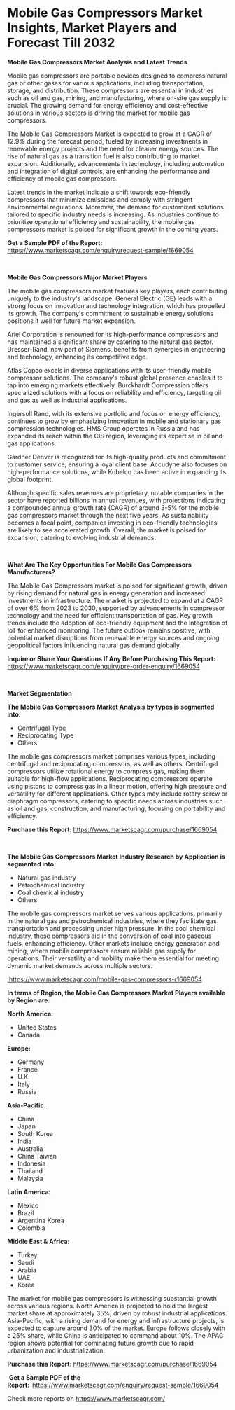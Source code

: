 <p><h1>Mobile Gas Compressors Market Insights, Market Players and Forecast Till 2032</h1></p><p><strong>Mobile Gas Compressors Market Analysis and Latest Trends</strong></p>
<p><p>Mobile gas compressors are portable devices designed to compress natural gas or other gases for various applications, including transportation, storage, and distribution. These compressors are essential in industries such as oil and gas, mining, and manufacturing, where on-site gas supply is crucial. The growing demand for energy efficiency and cost-effective solutions in various sectors is driving the market for mobile gas compressors.</p><p>The Mobile Gas Compressors Market is expected to grow at a CAGR of 12.9% during the forecast period, fueled by increasing investments in renewable energy projects and the need for cleaner energy sources. The rise of natural gas as a transition fuel is also contributing to market expansion. Additionally, advancements in technology, including automation and integration of digital controls, are enhancing the performance and efficiency of mobile gas compressors.</p><p>Latest trends in the market indicate a shift towards eco-friendly compressors that minimize emissions and comply with stringent environmental regulations. Moreover, the demand for customized solutions tailored to specific industry needs is increasing. As industries continue to prioritize operational efficiency and sustainability, the mobile gas compressors market is poised for significant growth in the coming years.</p></p>
<p><strong>Get a Sample PDF of the Report:&nbsp;</strong> <a href="https://www.marketscagr.com/enquiry/request-sample/1669054?utm_campaign=2110&utm_medium=2&utm_source=Github&utm_content=ia&utm_term=02032025&utm_id=mobile-gas-compressors">https://www.marketscagr.com/enquiry/request-sample/1669054</a></p>
<p>&nbsp;</p>
<p><strong>Mobile Gas Compressors Major Market Players</strong></p>
<p><p>The mobile gas compressors market features key players, each contributing uniquely to the industry's landscape. General Electric (GE) leads with a strong focus on innovation and technology integration, which has propelled its growth. The company's commitment to sustainable energy solutions positions it well for future market expansion.</p><p>Ariel Corporation is renowned for its high-performance compressors and has maintained a significant share by catering to the natural gas sector. Dresser-Rand, now part of Siemens, benefits from synergies in engineering and technology, enhancing its competitive edge.</p><p>Atlas Copco excels in diverse applications with its user-friendly mobile compressor solutions. The company's robust global presence enables it to tap into emerging markets effectively. Burckhardt Compression offers specialized solutions with a focus on reliability and efficiency, targeting oil and gas as well as industrial applications.</p><p>Ingersoll Rand, with its extensive portfolio and focus on energy efficiency, continues to grow by emphasizing innovation in mobile and stationary gas compression technologies. HMS Group operates in Russia and has expanded its reach within the CIS region, leveraging its expertise in oil and gas applications.</p><p>Gardner Denver is recognized for its high-quality products and commitment to customer service, ensuring a loyal client base. Accudyne also focuses on high-performance solutions, while Kobelco has been active in expanding its global footprint.</p><p>Although specific sales revenues are proprietary, notable companies in the sector have reported billions in annual revenues, with projections indicating a compounded annual growth rate (CAGR) of around 3-5% for the mobile gas compressors market through the next five years. As sustainability becomes a focal point, companies investing in eco-friendly technologies are likely to see accelerated growth. Overall, the market is poised for expansion, catering to evolving industrial demands.</p></p>
<p>&nbsp;</p>
<p><strong>What Are The Key Opportunities For Mobile Gas Compressors Manufacturers?</strong></p>
<p><p>The Mobile Gas Compressors market is poised for significant growth, driven by rising demand for natural gas in energy generation and increased investments in infrastructure. The market is projected to expand at a CAGR of over 6% from 2023 to 2030, supported by advancements in compressor technology and the need for efficient transportation of gas. Key growth trends include the adoption of eco-friendly equipment and the integration of IoT for enhanced monitoring. The future outlook remains positive, with potential market disruptions from renewable energy sources and ongoing geopolitical factors influencing natural gas demand globally.</p></p>
<p><strong>Inquire or Share Your Questions If Any Before Purchasing This Report:</strong> <a href="https://www.marketscagr.com/enquiry/pre-order-enquiry/1669054?utm_campaign=2110&utm_medium=2&utm_source=Github&utm_content=ia&utm_term=02032025&utm_id=mobile-gas-compressors">https://www.marketscagr.com/enquiry/pre-order-enquiry/1669054</a></p>
<p>&nbsp;</p>
<p><strong>Market Segmentation</strong></p>
<p><strong>The Mobile Gas Compressors Market Analysis by types is segmented into:</strong></p>
<p><ul><li>Centrifugal Type</li><li>Reciprocating Type</li><li>Others</li></ul></p>
<p><p>The mobile gas compressors market comprises various types, including centrifugal and reciprocating compressors, as well as others. Centrifugal compressors utilize rotational energy to compress gas, making them suitable for high-flow applications. Reciprocating compressors operate using pistons to compress gas in a linear motion, offering high pressure and versatility for different applications. Other types may include rotary screw or diaphragm compressors, catering to specific needs across industries such as oil and gas, construction, and manufacturing, focusing on portability and efficiency.</p></p>
<p><strong>Purchase this Report:&nbsp;</strong><a href="https://www.marketscagr.com/purchase/1669054?utm_campaign=2110&utm_medium=2&utm_source=Github&utm_content=ia&utm_term=02032025&utm_id=mobile-gas-compressors">https://www.marketscagr.com/purchase/1669054</a></p>
<p>&nbsp;</p>
<p><strong>The Mobile Gas Compressors Market Industry Research by Application is segmented into:</strong></p>
<p><ul><li>Natural gas industry</li><li>Petrochemical Industry</li><li>Coal chemical industry</li><li>Others</li></ul></p>
<p><p>The mobile gas compressors market serves various applications, primarily in the natural gas and petrochemical industries, where they facilitate gas transportation and processing under high pressure. In the coal chemical industry, these compressors aid in the conversion of coal into gaseous fuels, enhancing efficiency. Other markets include energy generation and mining, where mobile compressors ensure reliable gas supply for operations. Their versatility and mobility make them essential for meeting dynamic market demands across multiple sectors.</p></p>
<p><a href="https://www.marketscagr.com/mobile-gas-compressors-r1669054?utm_campaign=2110&utm_medium=2&utm_source=Github&utm_content=ia&utm_term=02032025&utm_id=mobile-gas-compressors">&nbsp;https://www.marketscagr.com/mobile-gas-compressors-r1669054</a></p>
<p><strong>In terms of Region, the Mobile Gas Compressors Market Players available by Region are:</strong></p>
<p>
    <p> <strong> North America: </strong>
        <ul>
            <li>United States</li>
            <li>Canada</li>
        </ul>
        </p> 
    <p> <strong> Europe: </strong>
        <ul>
            <li>Germany</li>
            <li>France</li>
            <li>U.K.</li>
            <li>Italy</li>
            <li>Russia</li>
        </ul>
        </p> 
    <p> <strong> Asia-Pacific: </strong>
        <ul>
            <li>China</li>
            <li>Japan</li>
            <li>South Korea</li>
            <li>India</li>
            <li>Australia</li>
            <li>China Taiwan</li>
            <li>Indonesia</li>
            <li>Thailand</li>
            <li>Malaysia</li>
        </ul>
        </p> 
    <p> <strong> Latin America: </strong>
        <ul>
            <li>Mexico</li>
            <li>Brazil</li>
            <li>Argentina Korea</li>
            <li>Colombia</li>
        </ul>
        </p> 
    <p> <strong> Middle East & Africa: </strong>
        <ul>
            <li>Turkey</li>
            <li>Saudi</li>
            <li>Arabia</li>
            <li>UAE</li>
            <li>Korea</li>
        </ul>
    </p>
    </p>
<p><p>The market for mobile gas compressors is witnessing substantial growth across various regions. North America is projected to hold the largest market share at approximately 35%, driven by robust industrial applications. Asia-Pacific, with a rising demand for energy and infrastructure projects, is expected to capture around 30% of the market. Europe follows closely with a 25% share, while China is anticipated to command about 10%. The APAC region shows potential for dominating future growth due to rapid urbanization and industrialization.</p></p>
<p><strong>Purchase this Report: </strong><a href="https://www.marketscagr.com/purchase/1669054?utm_campaign=2110&utm_medium=2&utm_source=Github&utm_content=ia&utm_term=02032025&utm_id=mobile-gas-compressors">https://www.marketscagr.com/purchase/1669054</a></p>
<p>&nbsp;<strong>Get a Sample PDF of the Report:&nbsp;&nbsp;</strong><a href="https://www.marketscagr.com/enquiry/request-sample/1669054?utm_campaign=2110&utm_medium=2&utm_source=Github&utm_content=ia&utm_term=02032025&utm_id=mobile-gas-compressors">https://www.marketscagr.com/enquiry/request-sample/1669054</a></p>
<p><strong></strong></p>
<p>Check more reports on <a href="https://www.marketscagr.com/?utm_campaign=2110&utm_medium=2&utm_source=Github&utm_content=ia&utm_term=02032025&utm_id=mobile-gas-compressors">https://www.marketscagr.com/</a></p>